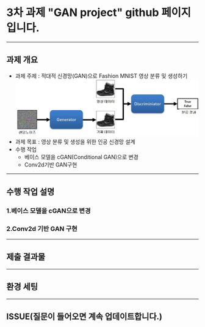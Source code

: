 # 3차 과제 "GAN project" github 페이지 입니다.

- - -
## 과제 개요   
* 과제 주제 : 적대적 신경망(GAN)으로 Fashion MNIST 영상 분류 및 생성하기   
![IMAGE](/ignore/images.jpg)
* 과제 목표 : 영상 분류 및 생성을 위한 인공 신경망 설계   
* 수행 작업   
  * 베이스 모델을 cGAN(Conditional GAN)으로 변경   
  * Conv2d기반 GAN구현   

- - -
## 수행 작업 설명
### 1.베이스 모델을 cGAN으로 변경   
### 2.Conv2d 기반 GAN 구현   

- - -
## 제출 결과물   

- - -
## 환경 세팅   

- - -
## ISSUE(질문이 들어오면 계속 업데이트합니다.)   